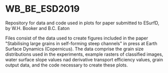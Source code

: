 # WB_BE_ESD2019
Repository for data and code used in plots for paper submitted to ESurfD, by W.H. Booker and B.C. Eaton

Files consist of the data used to create figures included in the paper "Stabilising large grains in self-forming steep channels" in press at Earth Surface Dynamics (Copernicus).
The data comprise the grain size distributions used in the experiments, example rasters of classified images, water surface slope values nad derivative transport efficiency values, grain output data, and the code necessary to create these plots.
